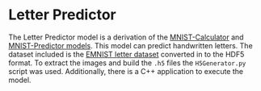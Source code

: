 # Letter Predictor
The Letter Predictor model is a derivation of the [MNIST-Calculator](https://git.rwth-aachen.de/monticore/EmbeddedMontiArc/applications/mnistcalculator) and [MNIST-Predictor models](https://git.rwth-aachen.de/monticore/EmbeddedMontiArc/applications/mnistpredictor). 
This model can predict handwritten letters.
The dataset included is the [EMNIST letter dataset](https://www.nist.gov/itl/products-and-services/emnist-dataset) converted in to the HDF5 format.
To extract the images and build the `.h5` files the `H5Generator.py` script was used.
Additionally, there is a C++ application to execute the model.

